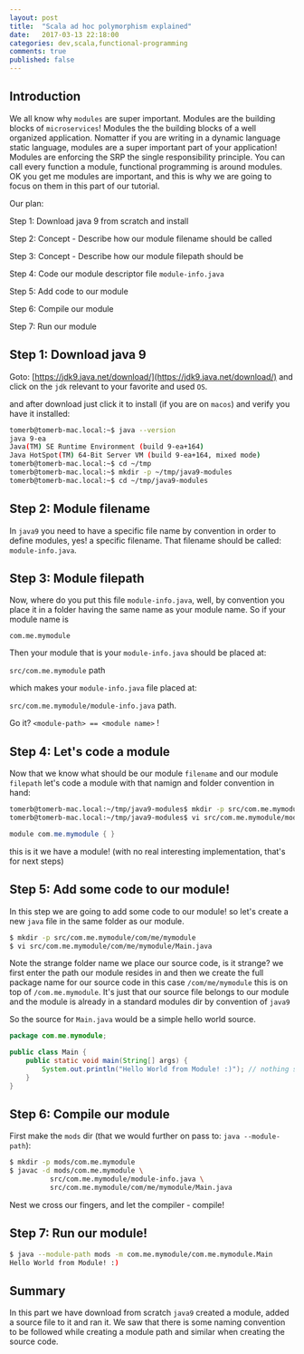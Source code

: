 ```yaml
---
layout: post
title:  "Scala ad hoc polymorphism explained"
date:   2017-03-13 22:18:00
categories: dev,scala,functional-programming
comments: true
published: false
---
```


## Introduction

We all know why `modules` are super important.  Modules are the building blocks of `microservices`! Modules the the building blocks of a well organized application.  Nomatter if you are writing in a dynamic language static language, modules are a super important part of your application! Modules are enforcing the SRP the single responsibility principle. You can call every function a module, functional programming is around modules.  OK you get me modules are important, and this is why we are going to focus on them in this part of our tutorial.

Our plan:

Step 1: Download java 9 from scratch and install

Step 2: Concept - Describe how our module filename should be called

Step 3: Concept - Describe how our module filepath should be

Step 4: Code our module descriptor file `module-info.java`

Step 5: Add code to our module

Step 6: Compile our module

Step 7: Run our module

## Step 1: Download java 9

Goto: [https://jdk9.java.net/download/](https://jdk9.java.net/download/) and click on the `jdk` relevant to your favorite and used `OS`.

and after download just click it to install (if you are on `macos`) and verify you have it installed:

```bash
tomerb@tomerb-mac.local:~$ java --version
java 9-ea
Java(TM) SE Runtime Environment (build 9-ea+164)
Java HotSpot(TM) 64-Bit Server VM (build 9-ea+164, mixed mode)
tomerb@tomerb-mac.local:~$ cd ~/tmp
tomerb@tomerb-mac.local:~$ mkdir -p ~/tmp/java9-modules
tomerb@tomerb-mac.local:~$ cd ~/tmp/java9-modules
```

## Step 2: Module filename

In `java9` you need to have a specific file name by convention in order to define modules, yes! a specific filename.  That filename should be called: `module-info.java`.

## Step 3: Module filepath

Now, where do you put this file `module-info.java`, well, by convention you place it in a folder having the same name as your module name.  So if your module name is 
 
 `com.me.mymodule` 
 
 Then your module that is your `module-info.java` should be placed at:
 
 `src/com.me.mymodule` path
 
 which makes your `module-info.java` file placed at:
 
 `src/com.me.mymodule/module-info.java` path.
 
Go it? `<module-path> == <module name>` !
 
## Step 4: Let's code a module

Now that we know what should be our module `filename` and our module `filepath` let's code a module with that namign and folder convention in hand:

```bash
tomerb@tomerb-mac.local:~/tmp/java9-modules$ mkdir -p src/com.me.mymodule
tomerb@tomerb-mac.local:~/tmp/java9-modules$ vi src/com.me.mymodule/module-info.java
```

```java
module com.me.mymodule { }
```

this is it we have a module! (with no real interesting implementation, that's for next steps)

## Step 5: Add some code to our module! 

In this step we are going to add some code to our module! so let's create a new `java` file in the same folder as our module.

```bash
$ mkdir -p src/com.me.mymodule/com/me/mymodule
$ vi src/com.me.mymodule/com/me/mymodule/Main.java
```

Note the strange folder name we place our source code, is it strange? we first enter the path our module resides in and then we create the full package name for our source code in this case `/com/me/mymodule` this is on top of `/com.me.mymodule`.  It's just that our source file belongs to our module and the module is already in a standard modules dir by convention of `java9`

So the source for `Main.java` would be a simple hello world source.

```java
package com.me.mymodule;

public class Main {
    public static void main(String[] args) {
        System.out.println("Hello World from Module! :)"); // nothing special here, standard java < 9 class.
    }
}
```

## Step 6: Compile our module
 
First make the `mods` dir (that we would further on pass to: `java --module-path`):

```bash
$ mkdir -p mods/com.me.mymodule
$ javac -d mods/com.me.mymodule \
          src/com.me.mymodule/module-info.java \
          src/com.me.mymodule/com/me/mymodule/Main.java
```

Nest we cross our fingers, and let the compiler - compile!

## Step 7: Run our module!

```bash
$ java --module-path mods -m com.me.mymodule/com.me.mymodule.Main
Hello World from Module! :)
```

## Summary

In this part we have download from scratch `java9` created a module, added a source file to it and ran it.  We saw that there is some naming convention to be followed while creating a module path and similar when creating the source code.